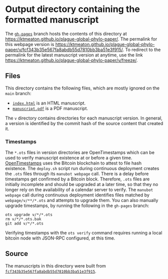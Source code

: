 # Output directory containing the formatted manuscript

The [`gh-pages`](https://github.com/ktmeaton/plague-global-phylo-paper/tree/gh-pages) branch hosts the contents of this directory at <https://ktmeaton.github.io/plague-global-phylo-paper/>.
The permalink for this webpage version is <https://ktmeaton.github.io/plague-global-phylo-paper/v/fcf343b35e567fa8abdb55d7810bb3ba51e3f915/>.
To redirect to the permalink for the latest manuscript version at anytime, use the link <https://ktmeaton.github.io/plague-global-phylo-paper/v/freeze/>.

## Files

This directory contains the following files, which are mostly ignored on the `main` branch:

+ [`index.html`](index.html) is an HTML manuscript.
+ [`manuscript.pdf`](manuscript.pdf) is a PDF manuscript.

The `v` directory contains directories for each manuscript version.
In general, a version is identified by the commit hash of the source content that created it.

### Timestamps

The `*.ots` files in version directories are OpenTimestamps which can be used to verify manuscript existence at or before a given time.
[OpenTimestamps](https://opentimestamps.org/) uses the Bitcoin blockchain to attest to file hash existence.
The `deploy.sh` script run during continuous deployment creates the `.ots` files through its `manubot webpage` call.
There is a delay before timestamps get confirmed by a Bitcoin block.
Therefore, `.ots` files are initially incomplete and should be upgraded at a later time, so that they no longer rely on the availability of a calendar server to verify.
The `manubot webpage` call during continuous deployment identifies files matched by `webpage/v/**/*.ots` and attempts to upgrade them.
You can also manually upgrade timestamps, by running the following in the `gh-pages` branch:

```shell
ots upgrade v/*/*.ots
rm v/*/*.ots.bak
git add v/*/*.ots
```

Verifying timestamps with the `ots verify` command requires running a local bitcoin node with JSON-RPC configured, at this time.

## Source

The manuscripts in this directory were built from
[`fcf343b35e567fa8abdb55d7810bb3ba51e3f915`](https://github.com/ktmeaton/plague-global-phylo-paper/commit/fcf343b35e567fa8abdb55d7810bb3ba51e3f915).
